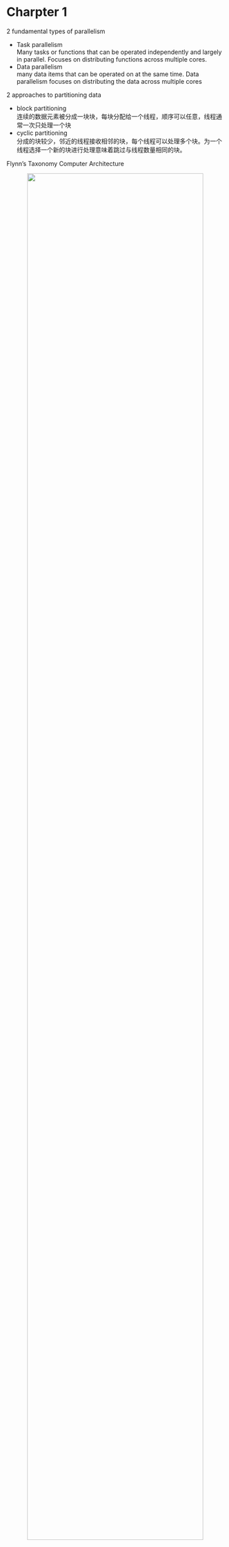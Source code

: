 # Charpter 1
2 fundamental types of parallelism  
- Task parallelism  
  Many tasks or functions that can be operated independently and largely in parallel. Focuses on distributing functions across multiple cores.  
- Data parallelism  
  many data items that can be operated on at the same time. Data parallelism focuses on distributing the data across multiple cores

2 approaches to partitioning data
- block partitioning  
  连续的数据元素被分成一块块，每块分配给一个线程，顺序可以任意，线程通常一次只处理一个块  
- cyclic partitioning  
  分成的块较少，邻近的线程接收相邻的块，每个线程可以处理多个块。为一个线程选择一个新的块进行处理意味着跳过与线程数量相同的块。

Flynn’s Taxonomy Computer Architecture  

<p align="center">
  <img width="90%" src="images/Flynn’s_Taxonomy_Computer_Architecture.jpeg">
</p>

advances  
- Decrease latency  
  time it takes for an operation to start and complete, and is commonly expressed in microseconds  
- Increase bandwidth  
  amount of data that can be processed per unit of time, commonly expressed as megabytes/sec or gigabytes/sec  
- Increase throughput  
  amount of operations that can be processed per unit of time, commonly expressed as gflops(billion floating-point operations per second)  

2 types of memory organization
- Multi-node with distributed memory
  
- Multiprocessor with shared memory

Homogeneous computing uses one or more processor of the same architecture to execute an application.   
Heterogeneous computing instead uses a suite of processor architectures to execute an application, applying tasks to architectures to which they are well-suited, yielding performance improvement as a result.  

in GPU computing terms, the CPU is called the host and the GPU is called the device.  

two important features that describe GPU capability:  
- Number of CUDA cores  
- Memory size  

two different metrics for describing GPU performance:  
- Peak computational performance  
- Memory bandwidth  
